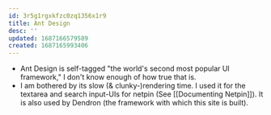 ```yaml
---
id: 3r5g1rgxkfzc0zq1356x1r9
title: Ant Design
desc: ''
updated: 1687166579589
created: 1687165993406
---
```


- Ant Design is self-tagged "the world's second most popular UI framework," I don't know enough of how true that is.
- I am bothered by its slow (& clunky-)rendering time. I used it for the textarea and search input-UIs for netpin (See [[Documenting Netpin]]). It is also used by Dendron (the framework with which this site is built).
